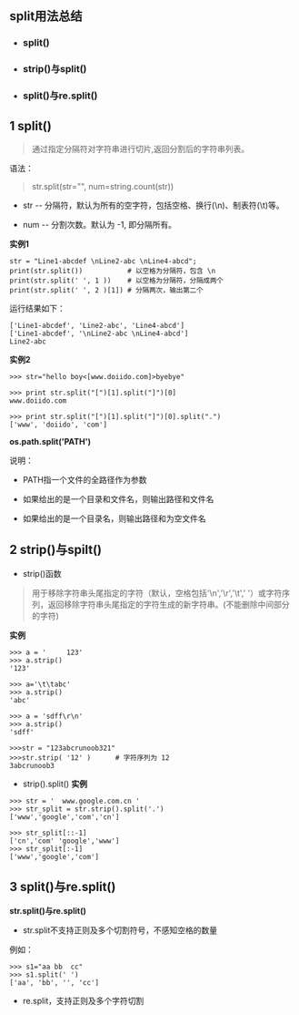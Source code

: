 ## split用法总结
+ ### split()
+ ### strip()与split()
+ ### split()与re.split()
## 1 split()
>通过指定分隔符对字符串进行切片,返回分割后的字符串列表。

语法：

>str.split(str="", num=string.count(str))

+ str -- 分隔符，默认为所有的空字符，包括空格、换行(\n)、制表符(\t)等。

+ num -- 分割次数。默认为 -1, 即分隔所有。

**实例1**
```
str = "Line1-abcdef \nLine2-abc \nLine4-abcd";
print(str.split())           # 以空格为分隔符，包含 \n
print(str.split(' ', 1 ))    # 以空格为分隔符，分隔成两个
print(str.split(' ', 2 )[1]) # 分隔两次，输出第二个
```
运行结果如下：
```
['Line1-abcdef', 'Line2-abc', 'Line4-abcd']
['Line1-abcdef', '\nLine2-abc \nLine4-abcd']
Line2-abc
```

**实例2**
```
>>> str="hello boy<[www.doiido.com]>byebye"

>>> print str.split("[")[1].split("]")[0]
www.doiido.com

>>> print str.split("[")[1].split("]")[0].split(".")
['www', 'doiido', 'com']
```
**os.path.split('PATH')**

说明：
+ PATH指一个文件的全路径作为参数

+ 如果给出的是一个目录和文件名，则输出路径和文件名

+ 如果给出的是一个目录名，则输出路径和为空文件名

## 2 strip()与spilt()
+ strip()函数

>用于移除字符串头尾指定的字符（默认，空格包括'\n','\r','\t',' '）或字符序列，返回移除字符串头尾指定的字符生成的新字符串。(不能删除中间部分的字符)

**实例**
```
>>> a = '     123'
>>> a.strip()
'123'

>>> a='\t\tabc'
>>> a.strip()
'abc'

>>> a = 'sdff\r\n'
>>> a.strip()
'sdff'
```
```
>>>str = "123abcrunoob321"
>>>str.strip( '12' )      # 字符序列为 12
3abcrunoob3
```
+ strip().split()
**实例**
```
>>> str = '  www.google.com.cn '
>>> str_split = str.strip().split('.')
['www','google','com','cn']

>>> str_split[::-1]
['cn','com' 'google','www']
>>> str_split[:-1]
['www','google','com']
```

## 3 split()与re.split()
**str.split()与re.split()**
+ str.split不支持正则及多个切割符号，不感知空格的数量

例如：
```
>>> s1="aa bb  cc"
>>> s1.split(' ')
['aa', 'bb', '', 'cc']
```
+ re.split，支持正则及多个字符切割



